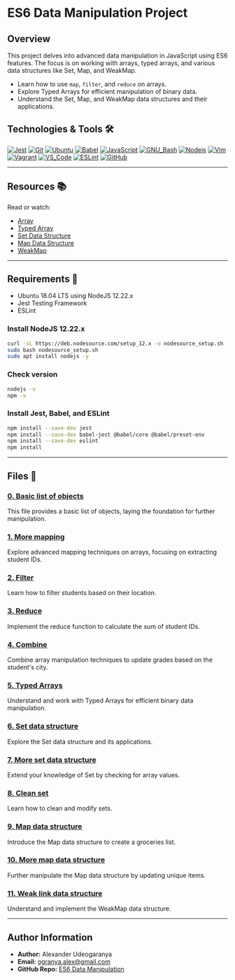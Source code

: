 # ES6 Data Manipulation Project

## Overview

This project delves into advanced data manipulation in JavaScript using ES6 features. The focus is on working with arrays, typed arrays, and various data structures like Set, Map, and WeakMap.

- Learn how to use `map`, `filter`, and `reduce` on arrays.
- Explore Typed Arrays for efficient manipulation of binary data.
- Understand the Set, Map, and WeakMap data structures and their applications.

## Technologies & Tools 🛠️

[![Jest](https://img.shields.io/badge/≡-Jest-C21325?logo=Jest&style=flat-square&labelColor=282828&logoColor=C21325)](https://jestjs.io/)
[![Git](https://img.shields.io/badge/≡-Git-F05032?logo=git&style=flat-square&labelColor=282828)](https://git-scm.com/)
[![Ubuntu](https://img.shields.io/badge/≡-Ubuntu-E95420?&style=flat-square&logo=Ubuntu&labelColor=282828)](https://ubuntu.com/)
[![Babel](https://img.shields.io/badge/≡-Babel-F9DC3E?logo=Babel&style=flat-square&labelColor=282828)](https://babeljs.io/)
[![JavaScript](https://img.shields.io/badge/≡-JavaScript-F7DF1E?logo=javascript&style=flat-square&labelColor=282828)](https://developer.mozilla.org/en-US/docs/Web/javascript)
[![GNU_Bash](https://img.shields.io/badge/≡-GNU_Bash-4EAA25?logo=GNU-Bash&style=flat-square&labelColor=282828)](https://www.gnu.org/software/bash/)
[![Nodejs](https://img.shields.io/badge/≡-Nodejs-339933?logo=Node.js&style=flat-square&labelColor=282828)](https://nodejs.org/en/)
[![Vim](https://img.shields.io/badge/≡-Vim-019733?logo=Vim&style=flat-square&logoColor=019733&labelColor=282828)](https://www.vim.org/)
[![Vagrant](https://img.shields.io/badge/≡-Vagrant-1563FF?logo=vagrant&style=flat-square&logoColor=1563FF&labelColor=282828)](https://www.vagrantup.com/)
[![VS_Code](https://img.shields.io/badge/≡-VS_Code-007ACC?logo=visual-studio-code&style=flat-square&logoColor=007ACC&labelColor=282828)](https://code.visualstudio.com/)
[![ESLint](https://img.shields.io/badge/≡-ESLint-4B32C3?logo=ESLint&style=flat-square&labelColor=282828&logoColor=4B32C3)](https://eslint.org/)
[![GitHub](https://img.shields.io/badge/≡-GitHub-181717?logo=GitHub&style=flat-square&labelColor=282828)](https://github.com/)

---

## Resources 📚

Read or watch:

- [Array](https://developer.mozilla.org/en-US/docs/Web/JavaScript/Reference/Global_Objects/Array)
- [Typed Array](https://developer.mozilla.org/en-US/docs/Web/JavaScript/Typed_arrays)
- [Set Data Structure](https://developer.mozilla.org/en-US/docs/Web/JavaScript/Reference/Global_Objects/Set)
- [Map Data Structure](https://developer.mozilla.org/en-US/docs/Web/JavaScript/Reference/Global_Objects/Map)
- [WeakMap](https://developer.mozilla.org/en-US/docs/Web/JavaScript/Reference/Global_Objects/WeakMap)

---

## Requirements 🔨

- Ubuntu 18.04 LTS using NodeJS 12.22.x
- Jest Testing Framework
- ESLint

### Install NodeJS 12.22.x

```bash
curl -sL https://deb.nodesource.com/setup_12.x -o nodesource_setup.sh
sudo bash nodesource_setup.sh
sudo apt install nodejs -y
```

### Check version

```bash
nodejs -v
npm -v
```

### Install Jest, Babel, and ESLint

```bash
npm install --save-dev jest
npm install --save-dev babel-jest @babel/core @babel/preset-env
npm install --save-dev eslint
npm install
```

---

## Files 📁

### [0. Basic list of objects](./0-get_list_students.js)

This file provides a basic list of objects, laying the foundation for further manipulation.

### [1. More mapping](./1-get_list_student_ids.js)

Explore advanced mapping techniques on arrays, focusing on extracting student IDs.

### [2. Filter](./2-get_students_by_loc.js)

Learn how to filter students based on their location.

### [3. Reduce](./3-get_ids_sum.js)

Implement the reduce function to calculate the sum of student IDs.

### [4. Combine](./4-update_grade_by_city.js)

Combine array manipulation techniques to update grades based on the student's city.

### [5. Typed Arrays](./5-typed_arrays.js)

Understand and work with Typed Arrays for efficient binary data manipulation.

### [6. Set data structure](./6-set.js)

Explore the Set data structure and its applications.

### [7. More set data structure](./7-has_array_values.js)

Extend your knowledge of Set by checking for array values.

### [8. Clean set](./8-clean_set.js)

Learn how to clean and modify sets.

### [9. Map data structure](./9-groceries_list.js)

Introduce the Map data structure to create a groceries list.

### [10. More map data structure](./10-update_uniq_items.js)

Further manipulate the Map data structure by updating unique items.

### [11. Weak link data structure](./100-weak.js)

Understand and implement the WeakMap data structure.

---

## Author Information

- **Author:** Alexander Udeogaranya
- **Email:** ogranya.alex@gmail.com
- **GitHub Repo:** [ES6 Data Manipulation](https://github.com/Dr-dyrane/alx-frontend-javascript/blob/main/0x03-ES6_data_manipulation/README.md)